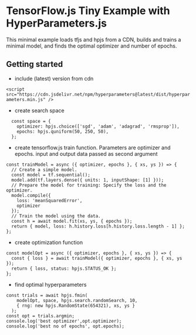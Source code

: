 # TensorFlow.js Tiny Example with HyperParameters.js 

This minimal example loads tfjs and hpjs from a CDN, builds and trains a minimal model,
and finds the optimal optimizer and number of epochs.

## Getting started

* include (latest) version from cdn

`<script src="https://cdn.jsdelivr.net/npm/hyperparameters@latest/dist/hyperparameters.min.js" />`

* create search space
```
  const space = {
    optimizer: hpjs.choice(['sgd', 'adam', 'adagrad', 'rmsprop']),
    epochs: hpjs.quniform(50, 250, 50),
  };

```
* create tensorflow.js train function. Parameters are optimizer and epochs. input and output data passed as second argument
```
const trainModel = async ({ optimizer, epochs }, { xs, ys }) => {
  // Create a simple model.
  const model = tf.sequential();
  model.add(tf.layers.dense({ units: 1, inputShape: [1] }));
  // Prepare the model for training: Specify the loss and the optimizer.
  model.compile({
    loss: 'meanSquaredError',
    optimizer
  });
  // Train the model using the data.
  const h = await model.fit(xs, ys, { epochs });
  return { model, loss: h.history.loss[h.history.loss.length - 1] };
};
```
* create optimization function
```
const modelOpt = async ({ optimizer, epochs }, { xs, ys }) => {
  const { loss } = await trainModel({ optimizer, epochs }, { xs, ys });
  return { loss, status: hpjs.STATUS_OK };
};
```

* find optimal hyperparameters
```
const trials = await hpjs.fmin(
    modelOpt, space, hpjs.search.randomSearch, 10,
    { rng: new hpjs.RandomState(654321), xs, ys }
  );
const opt = trials.argmin;
console.log('best optimizer',opt.optimizer);
console.log('best no of epochs', opt.epochs);
```
